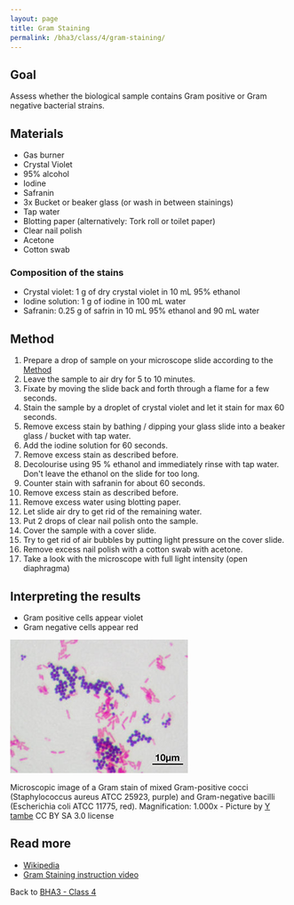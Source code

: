 ```yaml
---
layout: page
title: Gram Staining
permalink: /bha3/class/4/gram-staining/
---
```


## Goal

Assess whether the biological sample contains Gram positive or Gram negative bacterial strains.

## Materials

* Gas burner
* Crystal Violet
* 95% alcohol
* Iodine
* Safranin
* 3x Bucket or beaker glass (or wash in between stainings)
* Tap water
* Blotting paper (alternatively: Tork roll or toilet paper)
* Clear nail polish
* Acetone
* Cotton swab

### Composition of the stains

* Crystal violet: 1 g of dry crystal violet in 10 mL 95% ethanol
* Iodine solution: 1 g of iodine in 100 mL water
* Safranin: 0.25 g of safrin in 10 mL 95% ethanol and 90 mL water

## Method

1. Prepare a drop of sample on your microscope slide according to the [Method](/bha3/class/4/preparing-slides/)
2. Leave the sample to air dry for 5 to 10 minutes.
3. Fixate by moving the slide back and forth through a flame for a few seconds.
4. Stain the sample by a droplet of crystal violet and let it stain for max 60 seconds.
5. Remove excess stain by bathing / dipping your glass slide into a beaker glass / bucket with tap water.
6. Add the iodine solution for 60 seconds.
7. Remove excess stain as described before.
8. Decolourise using 95 % ethanol and immediately rinse with tap water. Don't leave the ethanol on the slide for too long.
9. Counter stain with safranin for about 60 seconds.
10. Remove excess stain as described before.
11. Remove excess water using blotting paper.
12. Let slide air dry to get rid of the remaining water.
13. Put 2 drops of clear nail polish onto the sample.
14. Cover the sample with a cover slide.
15. Try to get rid of air bubbles by putting light pressure on the cover slide.
16. Remove excess nail polish with a cotton swab with acetone.
13. Take a look with the microscope with full light intensity (open diaphragma)

## Interpreting the results

* Gram positive cells appear violet
* Gram negative cells appear red


![Gram Stain](/bha3/class/4/gram-stain.jpg)

Microscopic image of a Gram stain of mixed Gram-positive cocci (Staphylococcus aureus ATCC 25923, purple) and Gram-negative bacilli (Escherichia coli ATCC 11775, red). Magnification: 1.000x - Picture by [Y tambe](http://commons.wikimedia.org/wiki/File:Gram_stain_01.jpg) CC BY SA 3.0 license 

## Read more

* [Wikipedia](http://en.wikipedia.org/wiki/Gram_staining)
* [Gram Staining instruction video](https://www.youtube.com/watch?v=9Bnak_ITqck)

Back to [BHA3 - Class 4](/bha3/class/4/)

